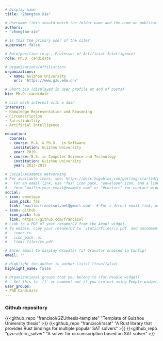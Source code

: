 ```yaml
---
# Display name
title: "Zhongtao Xie"

# Username (this should match the folder name and the name on publications)
authors:
- "zhongtao-xie"

# Is this the primary user of the site?
superuser: false

# Role/position (e.g., Professor of Artificial Intelligence)
role: Ph.D. candidate

# Organizations/Affiliations
organizations:
  - name: Guizhou University
    url: 'https://www.gzu.edu.cn/'

# Short bio (displayed in user profile at end of posts)
bio: Ph.D. candidate

# List each interest with a dash
interests:
- Knowledge Representation and Reasoning
- Circumscription
- Satisfiability
- Artificial Intelligence

education:
  courses:
  - course: M.A. & Ph.D.  in Software
    institution: Guizhou University
    year: 2019-
  - course: B.S. in Computer Science and Technology
    institution: Guizhou University
    year: 2013-2017

# Social/Academic Networking
# For available icons, see: https://docs.hugoblox.com/getting-started/page-builder/#icons
#   For an email link, use "fas" icon pack, "envelope" icon, and a link in the
#   form "mailto:your-email@example.com" or "#contact" for contact widget.
social:
- icon: envelope
  icon_pack: fas
  link: 'mailto:francisol.net@gmail.com'  # For a direct email link, use "mailto:test@example.org".
- icon: github
  icon_pack: fab
  link: https://github.com/francisol
# Link to a PDF of your resume/CV from the About widget.
# To enable, copy your resume/CV to `static/files/cv.pdf` and uncomment the lines below.
# - icon: cv
#   icon_pack: ai
#   link: files/cv.pdf

# Enter email to display Gravatar (if Gravatar enabled in Config)
email: ""

# Highlight the author in author lists? (true/false)
highlight_name: false

# Organizational groups that you belong to (for People widget)
#   Set this to `[]` or comment out if you are not using People widget.
user_groups:
- PhD Candidate
---
```

### Github repository
{{<github_repo "francisol/GZUthesis-template" "Template of Guizhou  University thesis" >}}
{{<github_repo "francisol/rssat" "A Rust library that provides Rust bindings for multiple popular SAT solvers" >}}
{{<github_repo "gzu-ai/circ_solver" "A solver for circumscription based on SAT solver" >}}
